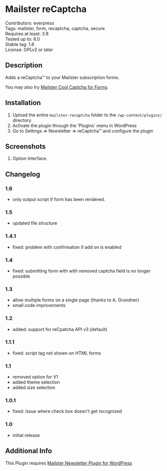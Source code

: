 # Mailster reCaptcha

Contributors: everpress  
Tags: mailster, form, recaptcha, captcha, secure  
Requires at least: 3.8  
Tested up to: 6.0  
Stable tag: 1.6  
License: GPLv2 or later

## Description

Adds a reCaptcha™ to your Mailster subscription forms.

You may also try [Mailster Cool Captcha for Forms](https://wordpress.org/plugins/mailster-cool-captcha/)

## Installation

1. Upload the entire `mailster-recaptcha` folder to the `/wp-content/plugins/` directory
2. Activate the plugin through the 'Plugins' menu in WordPress
3. Go to Settings => Newsletter => reCaptcha™ and configure the plugin

## Screenshots

1. Option Interface.

## Changelog

### 1.6

-   only output script if form has been rendered.

### 1.5

-   updated file structure

### 1.4.1

-   fixed: problem with confirmation if add on is enabled

### 1.4

-   fixed: submitting form with with removed captcha field is no longer possible

### 1.3

-   allow multiple forms on a single page (thanks to A. Grundner)
-   small code improvements

### 1.2

-   added: support for reCpatcha API v3 (default)

### 1.1.1

-   fixed: script tag not shown on HTML forms

### 1.1

-   removed option for V1
-   added theme selection
-   added size selection

### 1.0.1

-   fixed: issue where check box doesn't get recognized

### 1.0

-   initial release

## Additional Info

This Plugin requires [Mailster Newsletter Plugin for WordPress](https://mailster.co/?utm_campaign=wporg&utm_source=Mailster+reCaptcha+for+Forms&utm_medium=readme)
